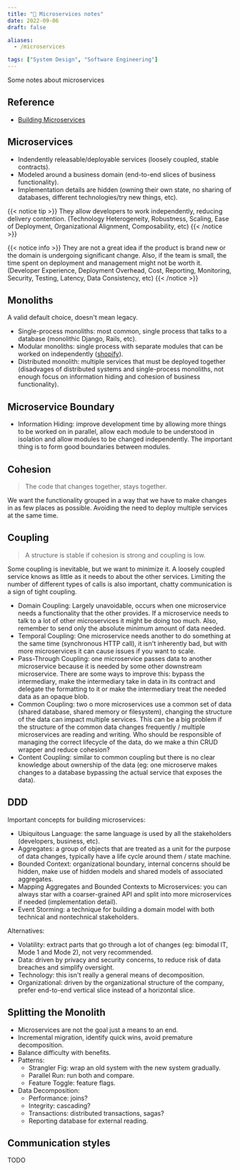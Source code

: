 ```yaml
---
title: "📝 Microservices notes"
date: 2022-09-06
draft: false

aliases:
  - /microservices

tags: ["System Design", "Software Engineering"]
---
```


Some notes about microservices

<!--more-->

## Reference

- [Building Microservices](https://www.oreilly.com/library/view/building-microservices-2nd/9781492034018/)

## Microservices

- Indendently releasable/deployable services (loosely coupled, stable contracts).
- Modeled around a business domain (end-to-end slices of business functionality).
- Implementation details are hidden (owning their own state, no sharing of databases, different technologies/try new things, etc).

{{< notice tip >}}
They allow developers to work independently, reducing delivery contention.
(Technology Heterogeneity, Robustness, Scaling, Ease of Deployment, Organizational Alignment, Composability, etc)
{{< /notice >}}

{{< notice info >}}
They are not a great idea if the product is brand new or the domain is undergoing significant change.
Also, if the team is small, the time spent on deployment and management might not be worth it.
(Developer Experience, Deployment Overhead, Cost, Reporting, Monitoring, Security, Testing, Latency, Data Consistency, etc)
{{< /notice >}}

## Monoliths

A valid default choice, doesn't mean legacy.

- Single-process monoliths: most common, single process that talks to a database (monolithic Django, Rails, etc).
- Modular monoliths: single process with separate modules that can be worked on independently ([shopify](https://www.youtube.com/watch?v=ISYKx8sa53g)).
- Distributed monolith: multiple services that must be deployed together (disadvages of distributed systems and single-process monoliths,
  not enough focus on information hiding and cohesion of business functionality).

## Microservice Boundary

- Information Hiding: improve development time by allowing more things to be worked on in parallel,
  allow each module to be understood in isolation and allow modules to be changed independently. The
  important thing is to form good boundaries between modules.

## Cohesion

> The code that changes together, stays together.

We want the functionality grouped in a way that we have to make changes in as few places as possible.
Avoiding the need to deploy multiple services at the same time.

## Coupling

> A structure is stable if cohesion is strong and coupling is low.

Some coupling is inevitable, but we want to minimize it.
A loosely coupled service knows as little as it needs to about the other services.
Limiting the number of different types of calls is also important, chatty communication is a sign of tight coupling.

- Domain Coupling: Largely unavoidable, occurs when one microservice needs a functionality that the other provides.
  If a microservice needs to talk to a lot of other microservices it might be doing too much.
  Also, remember to send only the absolute minimum amount of data needed.
- Temporal Coupling: One microservice needs another to do something at the same time (synchronous HTTP call),
  it isn't inherently bad, but with more microservices it can cause issues if you want to scale.
- Pass-Through Coupling: one microservice passes data to another microservice because it is needed by some other downstream microservice.
  There are some ways to improve this: bypass the intermediary, make the intermediary take in data in its contract and delegate the formatting to it
  or make the intermediary treat the needed data as an opaque blob.
- Common Coupling: two o more microservices use a common set of data (shared database, shared memory or filesystem),
  changing the structure of the data can impact multiple services.
  This can be a big problem if the structure of the common data changes frequently / multiple microservices are reading and writing.
  Who should be responsible of managing the correct lifecycle of the data, do we make a thin CRUD wrapper and reduce cohesion?
- Content Coupling: similar to common coupling but there is no clear knowledge about ownership of the data (eg: one microserve makes changes to a database bypassing the actual service that exposes the data).

## DDD

Important concepts for building microservices:

- Ubiquitous Language: the same language is used by all the stakeholders (developers, business, etc).
- Aggregates: a group of objects that are treated as a unit for the purpose of data changes, typically have a life cycle around them / state machine.
- Bounded Context: organizational boundary, internal concerns should be hidden, make use of hidden models and shared models of associated aggregates.
- Mapping Aggregates and Bounded Contexts to Microservices: you can always star with a coarser-grained API and split into more microservices if needed (implementation detail).
- Event Storming: a technique for building a domain model with both technical and nontechnical stakeholders.

Alternatives:

- Volatility: extract parts that go through a lot of changes (eg: bimodal IT, Mode 1 and Mode 2), not very recommended.
- Data: driven by privacy and security concerns, to reduce risk of data breaches and simplify oversight.
- Technology: this isn't really a general means of decomposition.
- Organizational: driven by the organizational structure of the company, prefer end-to-end vertical slice instead of a horizontal slice.

## Splitting the Monolith

- Microservices are not the goal just a means to an end.
- Incremental migration, identify quick wins, avoid premature decomposition.
- Balance difficulty with benefits.
- Patterns:
  - Strangler Fig: wrap an old system with the new system gradually.
  - Parallel Run: run both and compare.
  - Feature Toggle: feature flags.
- Data Decomposition:
  - Performance: joins?
  - Integrity: cascading?
  - Transactions: distributed transactions, sagas?
  - Reporting database for external reading.

## Communication styles

TODO
